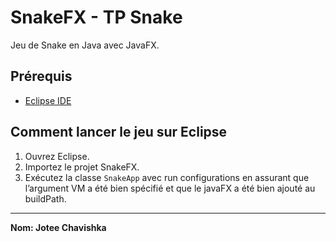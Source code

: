 # SnakeFX - TP Snake

Jeu de Snake en Java avec JavaFX.

## Prérequis
- [Eclipse IDE](https://www.eclipse.org/)

## Comment lancer le jeu sur Eclipse

1. Ouvrez Eclipse.
2. Importez le projet SnakeFX.
3. Exécutez la classe `SnakeApp` avec run configurations en assurant que  l’argument VM a été bien spécifié et que le javaFX a été bien ajouté au buildPath.


---

**Nom: Jotee Chavishka**
